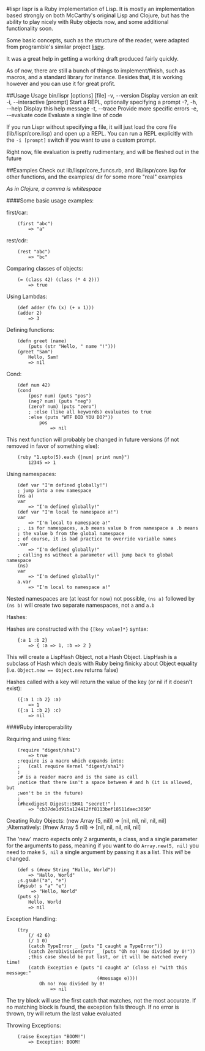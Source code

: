 #lispr
lispr is a Ruby implementation of Lisp. It is mostly an implementation based 
strongly on both McCarthy's original Lisp and Clojure, but has the ability
to play nicely with Ruby objects now, and some additional functionality soon.

Some basic concepts, such as the structure of the reader, were adapted from
programble's similar project [lispy](http://github.com/programble/lispy).

It was a great help in getting a working draft produced fairly quickly.


As of now, there are still a bunch of things to implement/finish, such as macros,
and a standard library for instance. Besides that, it is working however
and you can use it for great profit.

##Usage
        Usage bin/lispr [options] [file]
    -v, --version                    Display version an exit
    -i, --interactive [prompt]        Start a REPL, optionally specifying a prompt
    -?, -h, --help                   Display this help message
    -t, --trace                      Provide more specific errors
    -e, --evaluate code              Evaluate a single line of code

If you run Lispr without specifying a file, it will just load the core file
(lib/lispr/core.lisp) and open up a REPL. You can run a REPL explicitly with the
`-i [prompt]` switch if you want to use a custom prompt.

Right now, file evaluation is pretty rudimentary, and will be fleshed out in the
future

##Examples
Check out lib/lispr/core_funcs.rb, and lib/lispr/core.lisp for other functions,
and the examples/ dir for some more "real" examples

*As in Clojure, a comma is whitespace*

####Some basic usage examples:

first/car:

        (first "abc")
            => "a"

rest/cdr:

        (rest "abc")
            => "bc"
        
Comparing classes of objects:

        (= (class 42) (class (* 4 2)))
            => true

Using Lambdas:

        (def adder (fn (x) (+ x 1)))
        (adder 2)
            => 3

Defining functions:

        (defn greet (name)
            (puts (str "Hello, " name "!")))
        (greet "Sam")
            Hello, Sam!
            => nil

Cond:

        (def num 42)
        (cond
            (pos? num) (puts "pos")
            (neg? num) (puts "neg")
            (zero? num) (puts "zero")
            ; :else (like all keywords) evaluates to true
            :else (puts "WTF DID YOU DO?"))
                pos
                    => nil
 
This next function will probably be changed in future versions (if not removed
in favor of something else):

        (ruby "1.upto(5).each {|num| print num}")
            12345 => 1

Using namespaces:

        (def var "I'm defined globally!")
        ; jump into a new namespace
        (ns a)
        var
            => "I'm defined globally!"
        (def var "I'm local to namespace a!")
        var
            => "I'm local to namespace a!"
        ; . is for namespaces, a.b means value b from namespace a .b means
        ; the value b from the global namespace
        ; of course, it is bad practice to override variable names
        .var
            => "I'm defined globally!"
        ; calling ns without a parameter will jump back to global namespace
        (ns)
        var
            => "I'm defined globally!"
        a.var
            => "I'm local to namespace a!"

Nested namespaces are (at least for now) not possible, `(ns a)` followed by 
`(ns b)` will create two separate namespaces, not `a` and `a.b`

Hashes:

Hashes are constructed with the `{[key value]*}` syntax:

        {:a 1 :b 2}
            => { :a => 1, :b => 2 }

This will create a LispHash Object, not a Hash Object. LispHash is a subclass of
Hash which deals with Ruby being finicky about Object equality 
(i.e. `Object.new == Object.new` returns false)

Hashes called with a key will return the value of the key (or nil if it doesn't
exist):

        ({:a 1 :b 2} :a)
            => 1
        ({:a 1 :b 2} :c)
            => nil
            
####Ruby interoperability

Requiring and using files:

        (require "digest/sha1")
            => true
        ;require is a macro which expands into:
        ;   (call require Kernel "digest/sha1")
        ;
        ;# is a reader macro and is the same as call
        ;notice that there isn't a space between # and h (it is allowed, but
        ;won't be in the future)
        ;
        (#hexdigest Digest::SHA1 "secret!" )
            => "cb37de1d915a124412ff8113bef18511daec3050"

Creating Ruby Objects:
        (new Array (5, nil))
            => [nil, nil, nil, nil, nil]
        ;Alternatively:
        (#new Array 5 nil)
            => [nil, nil, nil, nil, nil]

The 'new' macro expects only 2 arguments, a class, and a single parameter for
the arguments to pass, meaning if you want to do `Array.new(5, nil)` you need to
make `5, nil` a single argument by passing it as a list. This *will* be changed.

        (def s (#new String "Hallo, World"))
            => "Hallo, World"
        ;s.gsub!("a", "e")
        (#gsub! s "a" "e")
             => "Hello, World"
        (puts s)
            Hello, World
            => nil

Exception Handling:

        (try 
            (/ 42 6)
            (/ 1 0)
            (catch TypeError _ (puts "I caught a TypeError"))
            (catch ZeroDivisionError _ (puts "Oh no! You divided by 0!"))
            ;this case should be put last, or it will be matched every time!
            (catch Exception e (puts "I caught a" (class e) "with this message:"
                                     (#message e))))
                Oh no! You divided by 0!
                    => nil

The try block will use the first catch that matches, not the most accurate. If
no matching block is found, the exception falls through. If no error is thrown,
try will return the last value evaluated


Throwing Exceptions:

        (raise Exception "BOOM!")
            => Exception: BOOM!
